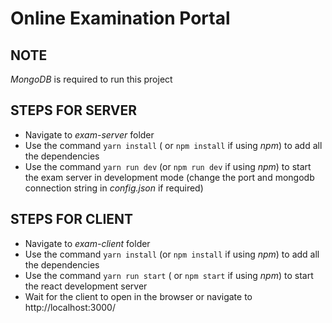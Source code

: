 # Online Examination Portal

## NOTE

*MongoDB* is required to run this project

## STEPS FOR SERVER

- Navigate to *exam-server* folder
- Use the command `yarn install` ( or `npm install` if using *npm*) to add all the dependencies
- Use the command `yarn run dev` (or `npm run dev` if using *npm*) to start the exam server in development mode (change the port and mongodb connection string in *config.json* if required)

## STEPS FOR CLIENT

- Navigate to *exam-client* folder
- Use the command `yarn install` (or `npm install` if using *npm*) to add all the dependencies
- Use the command `yarn run start` ( or `npm start` if using *npm*) to start the react development server
- Wait for the client to open in the browser or navigate to http://localhost:3000/
